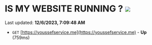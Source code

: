 # IS MY WEBSITE RUNNING ? [![](https://img.shields.io/static/v1?label=Sponsor&message=%E2%9D%A4&logo=GitHub&color=%23fe8e86)](https://github.com/sponsors/<username>)

Last updated: **12/6/2023, 7:09:48 AM**

- `GET` [https://youssefservice.me](https://youssefservice.me) - **Up** (759ms)
